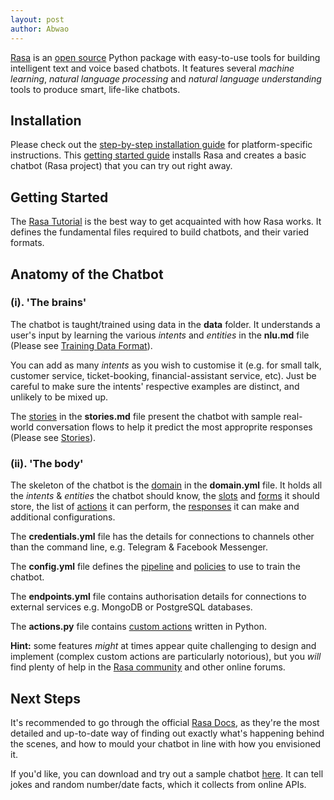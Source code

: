 ```yaml
---
layout: post
author: Abwao
---
```


[Rasa](https://rasa.com/) is an [open source](https://opensource.com/resources/what-open-source) Python package with easy-to-use tools for building intelligent text and voice based chatbots. It features several *machine learning*, *natural language processing* and *natural language understanding* tools to produce smart, life-like chatbots.

## Installation
Please check out the [step-by-step installation guide](https://rasa.com/docs/rasa/user-guide/installation/#installation-guide) for platform-specific instructions. This [getting started guide](https://rasa.com/docs/getting-started/) installs Rasa and creates a basic chatbot (Rasa project) that you can try out right away. 

## Getting Started
The [Rasa Tutorial](https://rasa.com/docs/rasa/user-guide/rasa-tutorial/) is the best way to get acquainted with how Rasa works. It defines the fundamental files required to build chatbots, and their varied formats. 

## Anatomy of the Chatbot
### (i). 'The brains'
The chatbot is taught/trained using data in the **data** folder. It understands a user's input by learning the various *intents* and *entities* in the **nlu.md** file (Please see [Training Data Format](https://rasa.com/docs/rasa/nlu/training-data-format/)). 

You can add as many *intents* as you wish to customise it (e.g. for small talk, customer service, ticket-booking, financial-assistant service, etc). Just be careful to make sure the intents' respective examples are distinct, and unlikely to be mixed up.

The [stories](https://rasa.com/docs/rasa/core/stories/) in the **stories.md** file present the chatbot with sample real-world conversation flows to help it predict the most approprite responses (Please see [Stories](https://rasa.com/docs/rasa/core/stories/)).

### (ii). 'The body'
The skeleton of the chatbot is the [domain](https://rasa.com/docs/rasa/core/domains/) in the **domain.yml** file. It holds all the *intents* & *entities* the chatbot should know, the [slots](https://rasa.com/docs/rasa/core/slots/) and [forms](https://rasa.com/docs/rasa/core/forms/) it should store, the list of [actions](https://rasa.com/docs/rasa/core/actions/) it can perform, the [responses](https://rasa.com/docs/rasa/core/responses/) it can make  and additional configurations. 

The **credentials.yml** file has the details for connections to channels other than the command line, e.g. Telegram & Facebook Messenger.

The **config.yml** file defines the [pipeline](https://rasa.com/docs/rasa/nlu/choosing-a-pipeline/) and [policies](https://rasa.com/docs/rasa/core/policies/) to use to train the chatbot.

The **endpoints.yml** file contains authorisation details for connections to external services e.g. MongoDB or PostgreSQL databases.

The **actions.py** file contains [custom actions](https://rasa.com/docs/rasa/core/actions/#id7) written in Python. 

**Hint:** some features *might* at times appear quite challenging to design and implement (complex custom actions are particularly notorious), but you *will* find plenty of help in the [Rasa community](https://forum.rasa.com/) and other online forums.

## Next Steps
It's recommended to go through the official [Rasa Docs](https://rasa.com/docs/rasa/), as they're the most detailed and up-to-date way of finding out exactly what's happening behind the scenes, and how to mould your chatbot in line with how you envisioned it.

If you'd like, you can download and try out a sample chatbot [here](https://github.com/Tim-Abwao/rasa-chatbot). It can tell jokes and random number/date facts, which it collects from online APIs.